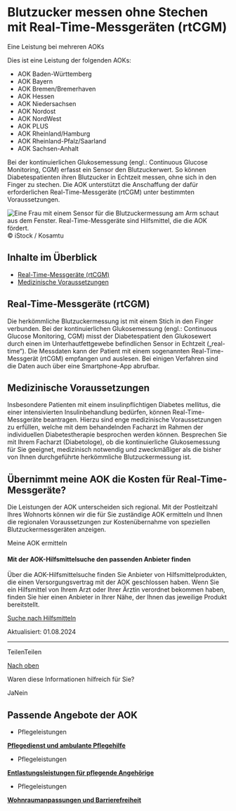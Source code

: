 # Blutzucker messen ohne Stechen mit Real-Time-Messgeräten (rtCGM)

Eine Leistung bei mehreren AOKs

Dies ist eine Leistung der folgenden AOKs:

- AOK Baden-Württemberg
- AOK Bayern
- AOK Bremen/Bremerhaven
- AOK Hessen
- AOK Niedersachsen
- AOK Nordost
- AOK NordWest
- AOK PLUS
- AOK Rheinland/Hamburg
- AOK Rheinland-Pfalz/Saarland
- AOK Sachsen-Anhalt

Bei der kontinuierlichen Glukosemessung (engl.: Continuous Glucose Monitoring, CGM) erfasst ein Sensor den Blutzuckerwert. So können Diabetespatienten ihren Blutzucker in Echtzeit messen, ohne sich in den Finger zu stechen. Die AOK unterstützt die Anschaffung der dafür erforderlichen Real-Time-Messgeräte (rtCGM) unter bestimmten Voraussetzungen.

![Eine Frau mit einem Sensor für die Blutzuckermessung am Arm schaut aus dem Fenster. Real-Time-Messgeräte sind Hilfsmittel, die die AOK fördert.](https://www.aok.de/pk/magazin/cms/fileadmin/_processed_/0/9/csm_kontinuierliche-glukosemessung_4b62c6b9f4.jpg.webp)© iStock / Kosamtu

## Inhalte im Überblick

- [Real-Time-Messgeräte (rtCGM)](https://www.aok.de/pk/leistungen/hilfsmittel/kontinuierliche-glukosemessung-rtcgm/#c1590610054)
- [Medizinische Voraussetzungen](https://www.aok.de/pk/leistungen/hilfsmittel/kontinuierliche-glukosemessung-rtcgm/#c1590610055)

## Real-Time-Messgeräte (rtCGM)

Die herkömmliche Blutzuckermessung ist mit einem Stich in den Finger verbunden. Bei der kontinuierlichen Glukosemessung (engl.: Continuous Glucose Monitoring, CGM) misst der Diabetespatient den Glukosewert durch einen im Unterhautfettgewebe befindlichen Sensor in Echtzeit („real-time“). Die Messdaten kann der Patient mit einem sogenannten Real-Time-Messgerät (rtCGM) empfangen und auslesen. Bei einigen Verfahren sind die Daten auch über eine Smartphone-App abrufbar.

## Medizinische Voraussetzungen

Insbesondere Patienten mit einem insulinpflichtigen Diabetes mellitus, die einer intensivierten Insulinbehandlung bedürfen, können Real-Time-Messgeräte beantragen. Hierzu sind enge medizinische Voraussetzungen zu erfüllen, welche mit dem behandelnden Facharzt im Rahmen der individuellen Diabetestherapie besprochen werden können. Besprechen Sie mit Ihrem Facharzt (Diabetologe), ob die kontinuierliche Glukosemessung für Sie geeignet, medizinisch notwendig und zweckmäßiger als die bisher von Ihnen durchgeführte herkömmliche Blutzuckermessung ist.

## Übernimmt meine AOK die Kosten für Real-Time-Messgeräte?

Die Leistungen der AOK unterscheiden sich regional. Mit der Postleitzahl Ihres Wohnorts können wir die für Sie zuständige AOK ermitteln und Ihnen die regionalen Voraussetzungen zur Kostenübernahme von speziellen Blutzuckermessgeräten anzeigen.

Meine AOK ermitteln

#### Mit der AOK-Hilfsmittelsuche den passenden Anbieter finden

Über die AOK-Hilfsmittelsuche finden Sie Anbieter von Hilfsmittelprodukten, die einen Versorgungsvertrag mit der AOK geschlossen haben. Wenn Sie ein Hilfsmittel von Ihrem Arzt oder Ihrer Ärztin verordnet bekommen haben, finden Sie hier einen Anbieter in Ihrer Nähe, der Ihnen das jeweilige Produkt bereitstellt.

[Suche nach Hilfsmitteln](https://www.aok.de/pk/hilfsmittelsuche/)

Aktualisiert: 01.08.2024

* * *

TeilenTeilen

[Nach oben](https://www.aok.de/pk/leistungen/hilfsmittel/kontinuierliche-glukosemessung-rtcgm/#main-content)

Waren diese Informationen hilfreich für Sie?

JaNein

## Passende Angebote der AOK

- Pflegeleistungen

[**Pflegedienst und ambulante Pflegehilfe**](https://www.aok.de/pk/pflegeleistungen/pflegedienst-ambulante-pflegehilfe/)

- Pflegeleistungen

[**Entlastungsleistungen für pflegende Angehörige**](https://www.aok.de/pk/pflegeleistungen/entlastungsleistungen-pflegende-angehoerige/)

- Pflegeleistungen

[**Wohnraumanpassungen und Barrierefreiheit**](https://www.aok.de/pk/pflegeleistungen/wohnraumanpassungen-und-barrierefreiheit/)